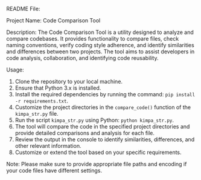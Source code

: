 README File:

Project Name: Code Comparison Tool

Description:
The Code Comparison Tool is a utility designed to analyze and compare codebases. It provides functionality to compare files, check naming conventions, verify coding style adherence, and identify similarities and differences between two projects. The tool aims to assist developers in code analysis, collaboration, and identifying code reusability.

Usage:
1. Clone the repository to your local machine.
2. Ensure that Python 3.x is installed.
3. Install the required dependencies by running the command: `pip install -r requirements.txt`.
4. Customize the project directories in the `compare_code()` function of the `kimpa_str.py` file.
5. Run the script `kimpa_str.py` using Python: `python kimpa_str.py`.
6. The tool will compare the code in the specified project directories and provide detailed comparisons and analysis for each file.
7. Review the output in the console to identify similarities, differences, and other relevant information.
8. Customize or extend the tool based on your specific requirements.

Note: Please make sure to provide appropriate file paths and encoding if your code files have different settings.

